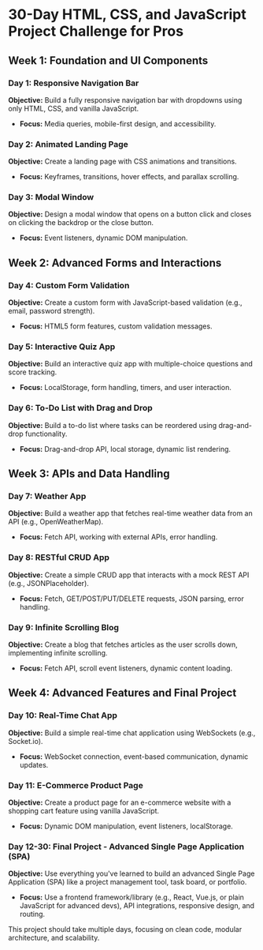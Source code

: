  <h1>30-Day HTML, CSS, and JavaScript Project Challenge for Pros</h1>

  <h2>Week 1: Foundation and UI Components</h2>

  <div>
    <h3>Day 1: Responsive Navigation Bar</h3>
    <p><strong>Objective:</strong> Build a fully responsive navigation bar with dropdowns using only HTML, CSS, and vanilla JavaScript.</p>
    <ul>
      <li><strong>Focus:</strong> Media queries, mobile-first design, and accessibility.</li>
    </ul>
  </div>

  <div>
    <h3>Day 2: Animated Landing Page</h3>
    <p><strong>Objective:</strong> Create a landing page with CSS animations and transitions.</p>
    <ul>
      <li><strong>Focus:</strong> Keyframes, transitions, hover effects, and parallax scrolling.</li>
    </ul>
  </div>

  <div>
    <h3>Day 3: Modal Window</h3>
    <p><strong>Objective:</strong> Design a modal window that opens on a button click and closes on clicking the backdrop or the close button.</p>
    <ul>
      <li><strong>Focus:</strong> Event listeners, dynamic DOM manipulation.</li>
    </ul>
  </div>

  <h2>Week 2: Advanced Forms and Interactions</h2>

  <div>
    <h3>Day 4: Custom Form Validation</h3>
    <p><strong>Objective:</strong> Create a custom form with JavaScript-based validation (e.g., email, password strength).</p>
    <ul>
      <li><strong>Focus:</strong> HTML5 form features, custom validation messages.</li>
    </ul>
  </div>

  <div>
    <h3>Day 5: Interactive Quiz App</h3>
    <p><strong>Objective:</strong> Build an interactive quiz app with multiple-choice questions and score tracking.</p>
    <ul>
      <li><strong>Focus:</strong> LocalStorage, form handling, timers, and user interaction.</li>
    </ul>
  </div>

  <div>
    <h3>Day 6: To-Do List with Drag and Drop</h3>
    <p><strong>Objective:</strong> Build a to-do list where tasks can be reordered using drag-and-drop functionality.</p>
    <ul>
      <li><strong>Focus:</strong> Drag-and-drop API, local storage, dynamic list rendering.</li>
    </ul>
  </div>

  <h2>Week 3: APIs and Data Handling</h2>

  <div>
    <h3>Day 7: Weather App</h3>
    <p><strong>Objective:</strong> Build a weather app that fetches real-time weather data from an API (e.g., OpenWeatherMap).</p>
    <ul>
      <li><strong>Focus:</strong> Fetch API, working with external APIs, error handling.</li>
    </ul>
  </div>

  <div>
    <h3>Day 8: RESTful CRUD App</h3>
    <p><strong>Objective:</strong> Create a simple CRUD app that interacts with a mock REST API (e.g., JSONPlaceholder).</p>
    <ul>
      <li><strong>Focus:</strong> Fetch, GET/POST/PUT/DELETE requests, JSON parsing, error handling.</li>
    </ul>
  </div>

  <div>
    <h3>Day 9: Infinite Scrolling Blog</h3>
    <p><strong>Objective:</strong> Create a blog that fetches articles as the user scrolls down, implementing infinite scrolling.</p>
    <ul>
      <li><strong>Focus:</strong> Fetch API, scroll event listeners, dynamic content loading.</li>
    </ul>
  </div>

  <h2>Week 4: Advanced Features and Final Project</h2>

  <div>
    <h3>Day 10: Real-Time Chat App</h3>
    <p><strong>Objective:</strong> Build a simple real-time chat application using WebSockets (e.g., Socket.io).</p>
    <ul>
      <li><strong>Focus:</strong> WebSocket connection, event-based communication, dynamic updates.</li>
    </ul>
  </div>

  <div>
    <h3>Day 11: E-Commerce Product Page</h3>
    <p><strong>Objective:</strong> Create a product page for an e-commerce website with a shopping cart feature using vanilla JavaScript.</p>
    <ul>
      <li><strong>Focus:</strong> Dynamic DOM manipulation, event listeners, localStorage.</li>
    </ul>
  </div>

  <div>
    <h3>Day 12-30: Final Project - Advanced Single Page Application (SPA)</h3>
    <p><strong>Objective:</strong> Use everything you've learned to build an advanced Single Page Application (SPA) like a project management tool, task board, or portfolio.</p>
    <ul>
      <li><strong>Focus:</strong> Use a frontend framework/library (e.g., React, Vue.js, or plain JavaScript for advanced devs), API integrations, responsive design, and routing.</li>
    </ul>
    <p>This project should take multiple days, focusing on clean code, modular architecture, and scalability.</p>
  </div>

